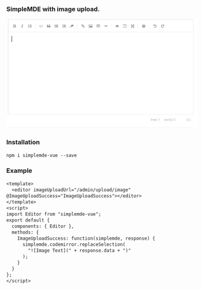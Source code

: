 ### SimpleMDE with image upload.

![ScreenShot](https://raw.githubusercontent.com/bedus-creation/SimpleMDE/master/docs/img/image-01.png)

### Installation
```
npm i simplemde-vue --save
```

### Example
```vue
<template>
  <editor imageUploadUrl="/admin/upload/image" @ImageUploadSuccess="ImageUploadSuccess"></editor>
</template>
<script>
import Editor from "simplemde-vue";
export default {
  components: { Editor },
  methods: {
    ImageUploadSuccess: function(simplemde, response) {
      simplemde.codemirror.replaceSelection(
        "![Image Text](" + response.data + ")"
      );
    }
  }
};
</script>
```